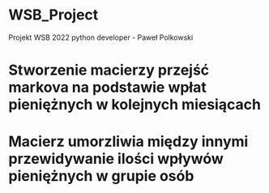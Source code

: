 # WSB_Project
Projekt WSB 2022 python developer - Paweł Polkowski

# Stworzenie macierzy przejść markova na podstawie wpłat pieniężnych w kolejnych miesiącach
# Macierz umorzliwia między innymi przewidywanie ilości wpływów pieniężnych w grupie osób
